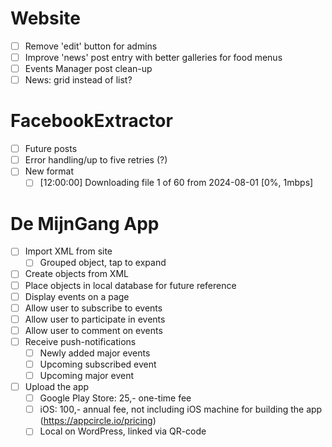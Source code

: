 # Website
- [ ] Remove 'edit' button for admins
- [ ] Improve 'news' post entry with better galleries for food menus
- [ ] Events Manager post clean-up
- [ ] News: grid instead of list?
# FacebookExtractor
- [ ] Future posts
- [ ] Error handling/up to five retries (?)
- [ ] New format
	- [ ] [12:00:00] Downloading file 1 of 60 from 2024-08-01 [0%, 1mbps]
# De MijnGang App
- [ ] Import XML from site
	- [ ] Grouped object, tap to expand
- [ ] Create objects from XML
- [ ] Place objects in local database for future reference
- [ ] Display events on a page
- [ ] Allow user to subscribe to events
- [ ] Allow user to participate in events
- [ ] Allow user to comment on events
- [ ] Receive push-notifications
	- [ ] Newly added major events
	- [ ] Upcoming subscribed event
	- [ ] Upcoming major event
- [ ] Upload the app
	- [ ] Google Play Store: 25,- one-time fee
	- [ ] iOS: 100,- annual fee, not including iOS machine for building the app (https://appcircle.io/pricing)
	- [ ] Local on WordPress, linked via QR-code